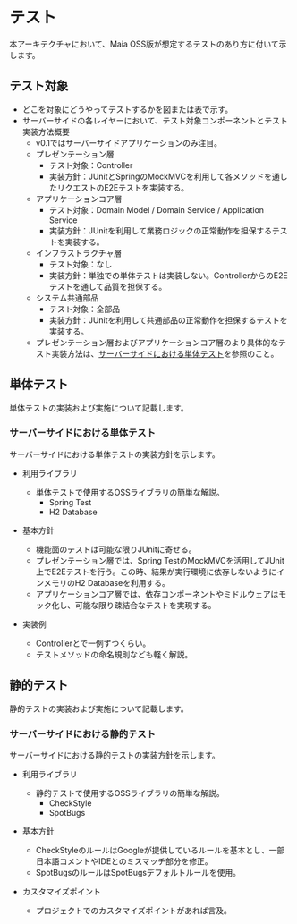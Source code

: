 # テスト

本アーキテクチャにおいて、Maia OSS版が想定するテストのあり方に付いて示します。

## テスト対象

- どこを対象にどうやってテストするかを図または表で示す。
- サーバーサイドの各レイヤーにおいて、テスト対象コンポーネントとテスト実装方法概要
    - v0.1ではサーバーサイドアプリケーションのみ注目。
    - プレゼンテーション層
        - テスト対象：Controller
        - 実装方針：JUnitとSpringのMockMVCを利用して各メソッドを通したリクエストのE2Eテストを実装する。
    - アプリケーションコア層
        - テスト対象：Domain Model / Domain Service / Application Service
        - 実装方針：JUnitを利用して業務ロジックの正常動作を担保するテストを実装する。
    - インフラストラクチャ層
        - テスト対象：なし
        - 実装方針：単独での単体テストは実装しない。ControllerからのE2Eテストを通して品質を担保する。
    - システム共通部品
        - テスト対象：全部品
        - 実装方針：JUnitを利用して共通部品の正常動作を担保するテストを実装する。
    - プレゼンテーション層およびアプリケーションコア層のより具体的なテスト実装方法は、[サーバーサイドにおける単体テスト](#サーバーサイドにおける単体テスト)を参照のこと。

<!-- - クライアントサイドのテスト対象コンポーネントとテスト実装方法（Jestとか使うのか？） -->

<!-- ## テストレベル

- テストレベルをどう定義するかの一般的な内容。
- 単体テスト、結合テスト、システムテスト、受入テストの役割と基本方針。
- 結合テスト以降にあまり踏み込む必要はない。本アーキテクチャ解説でも、結合テスト以降の具体的な実現方法には言及しない。
- 単テについては、CIで回すことを意識した上で、軽量で実行環境に依存しないテストを作成することを言及する。 -->

## 単体テスト

単体テストの実装および実施について記載します。

### サーバーサイドにおける単体テスト

サーバーサイドにおける単体テストの実装方針を示します。

- 利用ライブラリ

    - 単体テストで使用するOSSライブラリの簡単な解説。
        - Spring Test
        - H2 Database

- 基本方針

    - 機能面のテストは可能な限りJUnitに寄せる。
    - プレゼンテーション層では、Spring TestのMockMVCを活用してJUnit上でE2Eテストを行う。この時、結果が実行環境に依存しないようにインメモリのH2 Databaseを利用する。
    - アプリケーションコア層では、依存コンポーネントやミドルウェアはモック化し、可能な限り疎結合なテストを実現する。

- 実装例

    - Controllerとで一例ずつくらい。
    - テストメソッドの命名規則なども軽く解説。

<!-- ### クライアントサイドにおける単体テスト -->

## 静的テスト

静的テストの実装および実施について記載します。

### サーバーサイドにおける静的テスト

サーバーサイドにおける静的テストの実装方針を示します。

- 利用ライブラリ

    - 静的テストで使用するOSSライブラリの簡単な解説。
        - CheckStyle
        - SpotBugs

- 基本方針

    - CheckStyleのルールはGoogleが提供しているルールを基本とし、一部日本語コメントやIDEとのミスマッチ部分を修正。
    - SpotBugsのルールはSpotBugsデフォルトルールを使用。

- カスタマイズポイント

    - プロジェクトでのカスタマイズポイントがあれば言及。

<!-- ### クライアントサイド における静的テスト -->
